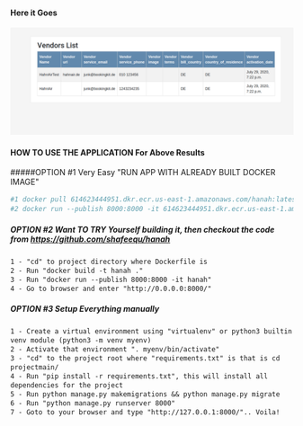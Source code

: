 #### Here it Goes
![Vendor List](vendor-list.png)

#### HOW TO USE THE APPLICATION For Above Results

#####OPTION #1  Very Easy "RUN APP WITH ALREADY BUILT DOCKER IMAGE"

```sh 
#1 docker pull 614623444951.dkr.ecr.us-east-1.amazonaws.com/hanah:latest
#2 docker run --publish 8000:8000 -it 614623444951.dkr.ecr.us-east-1.amazonaws.com/hanah:latest
```

##### OPTION #2 Want TO TRY Yourself building it, then checkout the code from https://github.com/shafeequ/hanah

```
1 - "cd" to project directory where Dockerfile is
2 - Run "docker build -t hanah ."
3 - Run "docker run --publish 8000:8000 -it hanah"
4 - Go to browser and enter "http://0.0.0.0:8000/"
```

##### OPTION #3 Setup Everything manually
```
1 - Create a virtual environment using "virtualenv" or python3 builtin venv module (python3 -m venv myenv)
2 - Activate that environment ". myenv/bin/activate"
3 - "cd" to the project root where "requirements.txt" is that is cd projectmain/
4 - Run "pip install -r requirements.txt", this will install all dependencies for the project
5 - Run python manage.py makemigrations && python manage.py migrate
6 - Run "python manage.py runserver 8000"
7 - Goto to your browser and type "http://127.0.0.1:8000/".. Voila!
```

 
